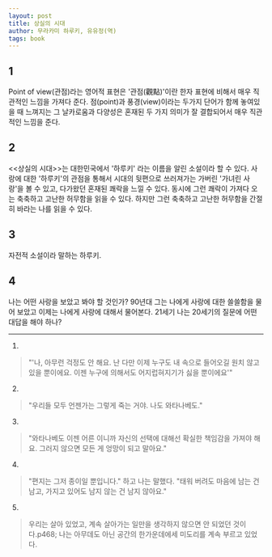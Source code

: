 ```yaml
---
layout: post
title: 상실의 시대
author: 무라카미 하루키, 유유정(역)
tags: book
---
```


## 1
Point of view(관점)라는 영어적 표현은 '관점(觀點)'이란 한자 표현에 비해서 매우 직관적인 느낌을 가져다 준다. 점(point)과 풍경(view)이라는 두가지 단어가 함께 놓여있을 때 느껴지는 그 날카로움과 다양성은 혼재된 두 가지 의미가 잘 결합되어서 매우 직관적인 느낌을 준다.

## 2
<<상실의 시대>>는 대한민국에서 '하루키' 라는 이름을 알린 소설이라 할 수 있다. 사랑에 대한 '하루키'의 관점을 통해서 시대의 뒷편으로 쓰러져가는 가버린 '가녀린 사랑'을 볼 수 있고, 다가왔던 혼재된 쾌락을 느낄 수 있다. 동시에 그런 쾌락이 가져다 오는 축축하고 고난한 허무함을 읽을 수 있다. 하지만 그런 축축하고 고난한 허무함을 간절히 바라는 나를 읽을 수 있다.

## 3
자전적 소설이라 말하는 하루키.

## 4
나는 어떤 사랑을 보았고 봐야 할 것인가? 90년대 그는 나에게 사랑에 대한 쓸쓸함을 물어 보았고 이제는 나에게 사랑에 대해서 물어본다. 21세기 나는 20세기의 질문에 어떤 대답을 해야 하나?

----

1. 
> "'나, 아무런 걱정도 안 해요. 난 다만 이제 누구도 내 속으로 들어오길 원치 않고 있을 뿐이에요. 이젠 누구에 의해서도 어지럽혀지기가 싫을 뿐이에요'"
 
2. 
> "우리들 모두 언젠가는 그렇게 죽는 거야. 나도 와타나베도."

3. 
> "와타나베도 이젠 어른 이니까 자신의 선택에 대해선 확실한 책임감을 가져야 해요. 그러지 않으면 모든 게 엉망이 되고 말아요."
 
4. 
> "편지는 그저 종이일 뿐입니다." 하고 나는 말했다. "태워 버려도 마음에 남는 건 남고, 가지고 있어도 남지 않는 건 남지 않아요."
 
5. 
> 우리는 살아 있었고, 계속 살아가는 일만을 생각하지 않으면 안 되었던 것이다.p468; 나는 아무데도 아닌 공간의 한가운데에세 미도리를 계속 부르고 있었다.